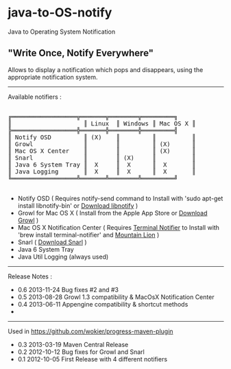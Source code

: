 java-to-OS-notify
=================

Java to Operating System Notification

"Write Once, Notify Everywhere"
-------------------------------

Allows to display a notification which pops and disappears, using the appropriate notification system.

---

Available notifiers :

<pre>

╔══════════════════╦═══════╦════════╦═════════╗
║                    ║ Linux  ║ Windows ║ Mac OS X ║
╠══════════════════╬═══════╬════════╬═════════╣
║ Notify OSD         ║ (X)    ║         ║          ║
║ Growl              ║        ║         ║ (X)      ║
║ Mac OS X Center    ║        ║         ║ (X)      ║
║ Snarl              ║        ║ (X)     ║          ║
║ Java 6 System Tray ║  X     ║  X      ║  X       ║
║ Java Logging       ║  X     ║  X      ║  X       ║
╚══════════════════╩═══════╩════════╩═════════╝

</pre>

 - Notify OSD ( Requires notify-send command to Install with 'sudo apt-get install libnotify-bin' or [Download libnotify](http://archive.ubuntu.com/ubuntu/pool/universe/libn/libnotify4/libnotify-bin_0.7.2-0ubuntu2_amd64.deb) )
 - Growl for Mac OS X ( Install from the Apple App Store or [Download Growl](http://growl.info/downloads/) )
 - Mac OS X Notification Center ( Requires [Terminal Notifier](https://github.com/alloy/terminal-notifier) to Install with 'brew install terminal-notifier'  and [Mountain Lion](https://support.apple.com/kb/HT5362) )
 - Snarl ( [Download Snarl](http://snarl.fullphat.net/) )
 - Java 6 System Tray
 - Java Util Logging (always used)
 
---

Release Notes :

 - 0.6 2013-11-24 Bug fixes #2 and #3
 - 0.5 2013-08-28 Growl 1.3 compatibility & MacOsX Notification Center
 - 0.4 2013-06-11 Appengine compatibility & shortcut methods
 - 
 
---

Used in https://github.com/wokier/progress-maven-plugin


 - 0.3 2013-03-19 Maven Central Release
 - 0.2 2012-10-12 Bug fixes for Growl and Snarl
 - 0.1 2012-10-05 First Release with 4 different notifiers
